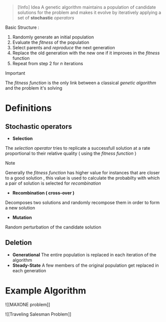 >[!info] Idea
>A genetic algorithm maintains a population of candidate solutions for the problem and makes it evolve by iteratively applying a set of **stochastic** *operators*

Basic Structure : 
1. Randomly generate an initial population 
2. Evaluate the *fitness* of the population
3. Select parents and *reproduce* the next generation
4. Replace the old generation with the new one if it improves in the *fitness* function
5. Repeat from step $2$ for $n$ iterations

>[!important] 
>The *fitness function* is the only link between a classical *genetic algorithm* and the problem it's solving

# Definitions

## Stochastic operators

+ **Selection**

The *selection operator* tries to replicate a successfull solution at a rate proportional to their relative quality ( using the *fitness function* )

>[!note] 
>Generally the *fitness function* has higher value for instances that are closer to a good solution , this value is used to calculate the probabilty with which a pair of solution is selected for *recombination*

+ **Recombination ( cross-over )**

Decomposes two solutions and randomly recompose them in order to form a new solution

+ **Mutation**

Random perturbation of the candidate solution
## Deletion

+ **Generational**
	The entire population is replaced in each iteration of the algorithm 
+ **Steady-State**
	A few members of the original population get replaced in each generation 

# Example Algorithm

![[MAXONE problem]]

![[Traveling Salesman Problem]]